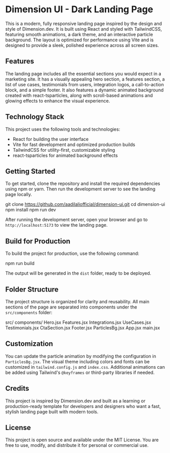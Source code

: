 # Dimension UI - Dark Landing Page

This is a modern, fully responsive landing page inspired by the design and style of Dimension.dev. It is built using React and styled with TailwindCSS, featuring smooth animations, a dark theme, and an interactive particle background. The layout is optimized for performance using Vite and is designed to provide a sleek, polished experience across all screen sizes.

## Features

The landing page includes all the essential sections you would expect in a marketing site. It has a visually appealing hero section, a features section, a list of use cases, testimonials from users, integration logos, a call-to-action block, and a simple footer. It also features a dynamic animated background created with react-tsparticles, along with scroll-based animations and glowing effects to enhance the visual experience.

## Technology Stack

This project uses the following tools and technologies:
- React for building the user interface
- Vite for fast development and optimized production builds
- TailwindCSS for utility-first, customizable styling
- react-tsparticles for animated background effects

## Getting Started

To get started, clone the repository and install the required dependencies using npm or yarn. Then run the development server to see the landing page locally.

git clone https://github.com/aadilaliofficial/dimension-ui.git
cd dimension-ui
npm install
npm run dev


After running the development server, open your browser and go to `http://localhost:5173` to view the landing page.

## Build for Production

To build the project for production, use the following command:

npm run build


The output will be generated in the `dist` folder, ready to be deployed.

## Folder Structure

The project structure is organized for clarity and reusability. All main sections of the page are separated into components under the `src/components` folder:

src/
   components/
       Hero.jsx
       Features.jsx
       Integrations.jsx
       UseCases.jsx
       Testimonials.jsx
       CtaSection.jsx
       Footer.jsx
       ParticlesBg.jsx
   App.jsx
   main.jsx


## Customization

You can update the particle animation by modifying the configuration in `ParticlesBg.jsx`. The visual theme including colors and fonts can be customized in `tailwind.config.js` and `index.css`. Additional animations can be added using Tailwind's `@keyframes` or third-party libraries if needed.

## Credits

This project is inspired by Dimension.dev and built as a learning or production-ready template for developers and designers who want a fast, stylish landing page built with modern tools.

## License

This project is open source and available under the MIT License. You are free to use, modify, and distribute it for personal or commercial use.
